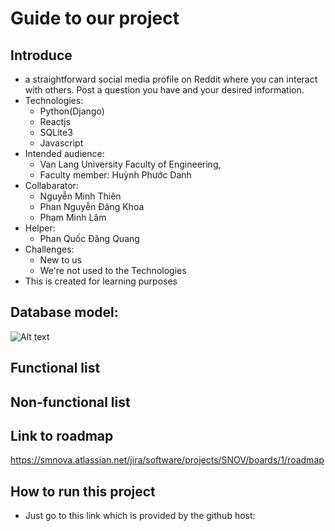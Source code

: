 # Guide to our project
## Introduce
- a straightforward social media profile on Reddit where you can interact with others. Post a question you have and your desired information.
- Technologies: 
    + Python(Django) 
    + Reactjs 
    + SQLite3
    + Javascript
- Intended audience: 
    + Van Lang University Faculty of Engineering, 
    + Faculty member: Huỳnh Phước Danh
- Collabarator: 
    + Nguyễn Minh Thiên
    + Phan Nguyễn Đăng Khoa
    + Phạm Minh Lâm
- Helper:
    + Phan Quốc Đăng Quang 
- Challenges:
    + New to us
    + We're not used to the Technologies
- This is created for learning purposes

## Database model:</br>
   ![Alt text](https://github.com/LamNz79/Snova-social-media/blob/main/Document/snova%20database%20diagram.png)
## Functional list

## Non-functional list

## Link to roadmap
https://smnova.atlassian.net/jira/software/projects/SNOV/boards/1/roadmap
## How to run this project
- Just go to this link which is provided by the github host:
